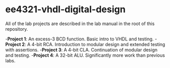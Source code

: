 ee4321-vhdl-digital-design
==========================

All of the lab projects are described in the lab manual in the root of this 
repository.

-**Project 1**: An excess-3 BCD function. Basic intro to VHDL and testing.
-**Project 2**: A 4-bit RCA. Introduction to modular design and extended 
testing with assertions.
-**Project 3**: A 4-bit CLA. Continuation of modular design and testing.
-**Project 4**: A 32-bit ALU. Significantly more work than previous labs.
